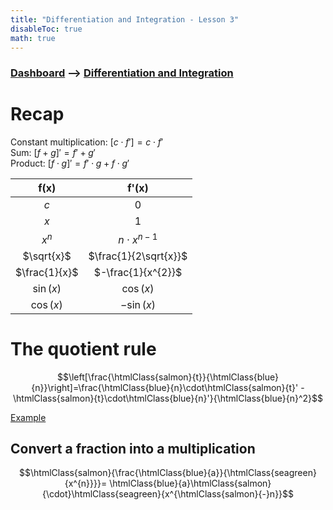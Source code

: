 ```yaml
---
title: "Differentiation and Integration - Lesson 3"
disableToc: true
math: true
---
```


### [Dashboard]() --> [Differentiation and Integration](Differentiation%20and%20Integration/Differentiation%20and%20Integration.md)

# <span class="highlight-fushia">Recap</span>
<span class="fushia">Constant multiplication</span>: $[c\cdot f']=c\cdot f'$<br>
<span class="fushia">Sum</span>: $[f + g]' = f' + g'$<br>
<span class="fushia">Product</span>: $[f\cdot g]' = f'\cdot g + f\cdot g'$

|     f(x)      |         f'(x)         |
|:-------------:|:---------------------:|
|      $c$      |          $0$          |
|      $x$      |          $1$          |
|    $x^{n}$    |  $n\cdot x^{n - 1}$   |
|  $\sqrt{x}$   | $\frac{1}{2\sqrt{x}}$ |
| $\frac{1}{x}$ |  $-\frac{1}{x^{2}}$   |
|   $\sin(x)$   |       $\cos(x)$       |
|   $\cos(x)$   |      $-\sin(x)$       |

# <span class="highlight-blue">The quotient rule</span>
$$\left[\frac{\htmlClass{salmon}{t}}{\htmlClass{blue}{n}}\right]=\frac{\htmlClass{blue}{n}\cdot\htmlClass{salmon}{t}' -\htmlClass{salmon}{t}\cdot\htmlClass{blue}{n}'}{\htmlClass{blue}{n}^2}$$

[Example](Differentiation%20and%20Integration/Lesson%203%20-%20Example%201.md)

## <span class="highlight-violet">Convert a fraction into a multiplication</span>
$$\htmlClass{salmon}{\frac{\htmlClass{blue}{a}}{\htmlClass{seagreen}{x^{n}}}}= \htmlClass{blue}{a}\htmlClass{salmon}{\cdot}\htmlClass{seagreen}{x^{\htmlClass{salmon}{-}n}}$$